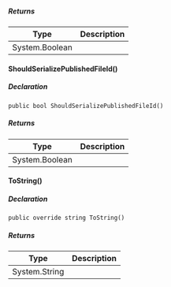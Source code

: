 ##### Returns

| Type | Description |
| --- | --- |
| System.Boolean |     |

#### [](#VRage_Game_MyObjectBuilder_Checkpoint_ModItem_ShouldSerializePublishedFileId)ShouldSerializePublishedFileId()

##### Declaration

```
public bool ShouldSerializePublishedFileId()
```

##### Returns

| Type | Description |
| --- | --- |
| System.Boolean |     |

#### [](#VRage_Game_MyObjectBuilder_Checkpoint_ModItem_ToString)ToString()

##### Declaration

```
public override string ToString()
```

##### Returns

| Type | Description |
| --- | --- |
| System.String |     |